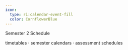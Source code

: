 ```yaml
---
icon: 
  type: ri:calendar-event-fill 
  color: CornflowerBlue
---
```

Semester 2 Schedule

timetables · semester calendars · assessment schedules